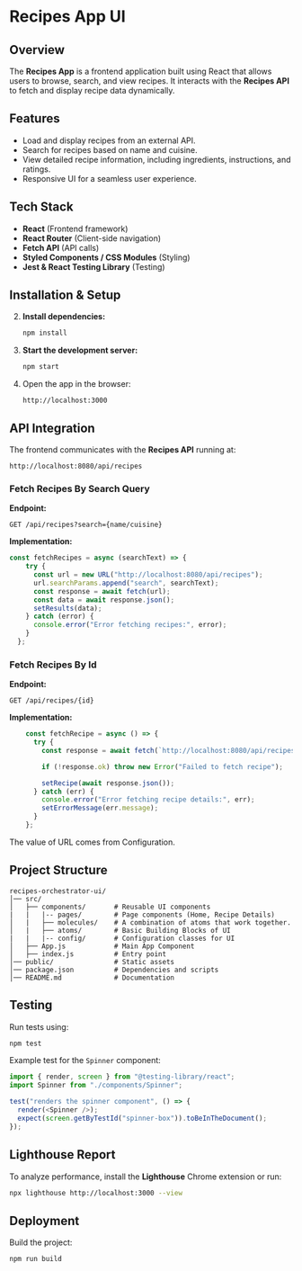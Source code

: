 # Recipes App UI  

## Overview  
The **Recipes App** is a frontend application built using React that allows users to browse, search, and view recipes. It interacts with the **Recipes API** to fetch and display recipe data dynamically.  

## Features  
- Load and display recipes from an external API.  
- Search for recipes based on name and cuisine.  
- View detailed recipe information, including ingredients, instructions, and ratings.  
- Responsive UI for a seamless user experience.  

## Tech Stack  
- **React** (Frontend framework)  
- **React Router** (Client-side navigation)  
- **Fetch API** (API calls)  
- **Styled Components / CSS Modules** (Styling)  
- **Jest & React Testing Library** (Testing)  

## Installation & Setup  
2. **Install dependencies:**  
   ```bash
   npm install
   ```  
3. **Start the development server:**  
   ```bash
   npm start
   ```  
4. Open the app in the browser:  
   ```
   http://localhost:3000
   ```

## API Integration  
The frontend communicates with the **Recipes API** running at:  
```
http://localhost:8080/api/recipes
```

### Fetch Recipes By Search Query  
**Endpoint:**  
```
GET /api/recipes?search={name/cuisine}
```
**Implementation:**  
```javascript
const fetchRecipes = async (searchText) => {
    try {
      const url = new URL("http://localhost:8080/api/recipes");
      url.searchParams.append("search", searchText);
      const response = await fetch(url);
      const data = await response.json();
      setResults(data);
    } catch (error) {
      console.error("Error fetching recipes:", error);
    }
  };
```

### Fetch Recipes By Id
**Endpoint:**  
```
GET /api/recipes/{id}
```
**Implementation:**  
```javascript
    const fetchRecipe = async () => {
      try {
        const response = await fetch(`http://localhost:8080/api/recipes/${id}`);

        if (!response.ok) throw new Error("Failed to fetch recipe");

        setRecipe(await response.json());
      } catch (err) {
        console.error("Error fetching recipe details:", err);
        setErrorMessage(err.message);
      }
    };
```
The value of URL comes from Configuration.


## Project Structure  
```
recipes-orchestrator-ui/
│── src/
│   ├── components/       # Reusable UI components
|   |   |-- pages/        # Page components (Home, Recipe Details)
│   |   ├── molecules/    # A combination of atoms that work together.        
│   |   ├── atoms/        # Basic Building Blocks of UI     
|   |   |-- config/       # Configuration classes for UI  
│   ├── App.js            # Main App Component
│   ├── index.js          # Entry point
│── public/               # Static assets
│── package.json          # Dependencies and scripts
│── README.md             # Documentation
```

## Testing  
Run tests using:  
```bash
npm test
```  

Example test for the `Spinner` component:  
```javascript
import { render, screen } from "@testing-library/react";
import Spinner from "./components/Spinner";

test("renders the spinner component", () => {
  render(<Spinner />);
  expect(screen.getByTestId("spinner-box")).toBeInTheDocument();
});
```

## Lighthouse Report  
To analyze performance, install the **Lighthouse** Chrome extension or run:  
```bash
npx lighthouse http://localhost:3000 --view
```

## Deployment  
Build the project:  
  ```bash
  npm run build
  ```


